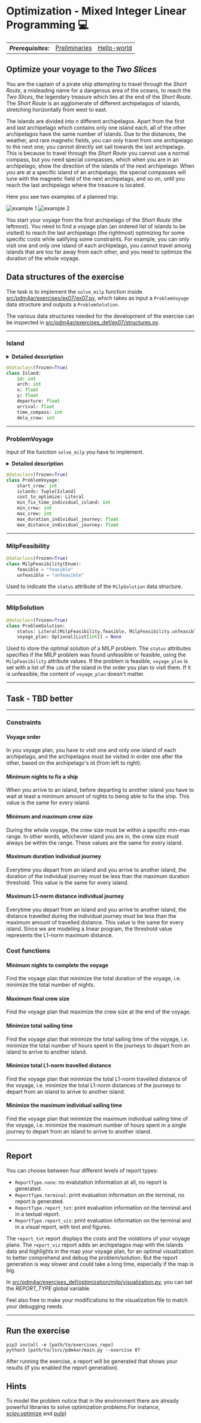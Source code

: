 # Optimization - Mixed Integer Linear Programming :computer:

<table>
  <tr>
    <th><i>Prerequisites:</i></th><td><a href="./00-preliminaries.html" target="_top">Preliminaries</a></td><td><a href="./01-hello-world.html" target="_top">Hello-world</a></td>
  </tr>
</table>

##  Optimize your voyage to the *Two Slices*

You are the captain of a pirate ship attempting to travel through the *Short Route*, a misleading name for a dangerous area of the oceans, to reach the *Two Slices*, the legendary treasure which lies at the end of the *Short Route*.
The *Short Route* is an agglomerate of different archipelagos of islands, stretching horizontally from west to east.

The islands are divided into *n* different archipelagos. Apart from the first and last archipelago which contains only one island each, all of the other archipelagos have the same number of islands. Due to the distances, the weather, and rare magnetic fields, you can only travel from one archipelago to the next one; you cannot directly set sail towards the last archipelago.
This is because to travel through the *Short Route* you cannot use a normal compass, but you need special compasses, which when you are in an archipelago, show the direction of the islands of the next archipelago. When you are at a specific island of an archipelago, the special compasses will tune with the magnetic field of the next archipelago, and so on, until you reach the last archipelago where the treasure is located.

Here you see two examples of a planned trip:

![example 1](https://user-images.githubusercontent.com/79461707/193420646-368a6b22-6271-420b-bbec-6afe73f6bb68.png)
![example 2](https://user-images.githubusercontent.com/79461707/193420649-e604125d-4781-4058-b17f-376d60ba687e.png)


You start your voyage from the first archipelago of the *Short Route* (the leftmost). You need to find a voyage plan (an ordered list of islands to be visited) to reach the last archipelago (the rightmost) optimizing for some specific costs while satifying some constraints. For example, you can only visit one and only one island of each archipelago, you cannot travel among islands that are too far away from each other, and you need to optimize the duration of the whole voyage.


## Data structures of the exercise

The task is to implement the `solve_milp` function inside [src/pdm4ar/exercises/ex07/ex07.py](../src/pdm4ar/exercises/ex07/ex07.py), which takes as input a `ProblemVoyage` data structure and outputs a `ProblemSolution`.

The various data structures needed for the development of the exercise can be inspected in [src/pdm4ar/exercises_def/ex07/structures.py](../src/pdm4ar/exercises_def/ex07/structures.py). 

---

### Island

<details>
<summary><b>Detailed description</b></summary>

- The `id` integer attribute identifies uniquely the islands. If each archipelago has 5 islands, then the `id` of the islands of the first archipelago ranges from 0 to 4, the ones of the second archipelagos from 5 to 9, the ones of the third archipelago from 10 to 14, and so on. When you will submit your optimized voyage plan, you will submit an ordered list of the `id` of the islands you planned to visit.
- The `arch` integer attribute tells you to which archipelago the island belongs (0, 1, 2...).
- The `x` and `y` float attribute specifies the x and y position of the island in a cartesian reference system. The *Short Route* can be approximated as a flat plane, so you don't have to consider the the Earth's curvature.
- The `departure` and `arrival` float attributes are a timetable of the exact time  you have to depart from or to arrive to the island, to exploit its specific weather to being able to set sail or to dock. Note that to keep things simple the decimal places of a number are not representing the minutes in mod 60. A value of 8.43 doesn't mean it's 43 minutes past 8, but that it's 43% of an hour past 8. Treat it a normal float value.
To keep things simple, the arrival times of all the islands are later than the departure times of all the islands. This means you are always departing around morning and arriving around the evening of the same day.
- The `time_compass` integer attribute specifies how many nights you have to spend on the island before you can depart to the next archipelagos. If `time_compass` is 1, it means you arrive in the island and you depart the next day, irrelevant of the hour you arrive or you depart. DEVELOPMENT NOTE: YOU SHOULD ACCOUNT FOR TIME_COMPASS VALUE OF THE LAST ISLAND YOU ARRIVE TOO. I could remove it, or keep it and add a single final island after the last archipelago at end of the voyage.
- The `delta_crew` integer attribute specifies how many people leave the crew (negative value) or how many join the crew (positive value) if you visit the island.

</details>

```python
@dataclass(frozen=True)
class Island:
    id: int
    arch: int
    x: float
    y: float
    departure: float
    arrival: float
    time_compass: int
    dela_crew: int
```

---

### ProblemVoyage

Input of the function `solve_milp` you have to implement.

<details>
<summary><b>Detailed description</b></summary>

- The `start_crew` integer attribute specify how many people are in the crew (included the captain) at the beginning of the voyage.
- The `islands` attribute is a tuple containing the islands' data. Since the islands in the tuple ar eordered based on then`id` and since each archipelago has the same amount of islands, you can use a smart indexing to access islands of the same archipelago.
- The `cost_to_optimize` attribute contains a value amon
- The `min_fix_time_individual_island` integer attribute is a constraint specifing the minimum amount of nights you have to spend in every island to get the ship fixed before departing again to a new island. The ocean currents are badly damaging the ship every time you set sail.
- The `max_crew` and `min_crew` integer attributes specify the minimum and the maximum amount of people who can be in the crew at the same time. A small number of people are not adequate for the danger of the *Short Route*, and the ship is not big enough to host too many people.
- The `max_duration_individual_journey` float attribute is a constraint specifing the maximum amount of hours each voyage from one island to the next can last, otherwise the damage of the ship will be too much and it will sink.
- The `max_distance_individual_journey` float attribute is a constraint specifing the maximum amount of hours each voyage from one island to the next can last, otherwise the damage of the ship will be too much and it will sink.

</details>

```python
@dataclass(frozen=True)
class ProblemVoyage:
    start_crew: int
    islands: Tuple[Island]
    cost_to_optimize: Literal
    min_fix_time_individual_island: int
    min_crew: int
    max_crew: int
    max_duration_individual_journey: float
    max_distance_individual_journey: float    
```

---


### MilpFeasibility

```python
@dataclass(frozen=True)
class MilpFeasibility(Enum):
    feasible = "feasible"
    unfeasible = "unfeasible"
```

Used to indicate the `status` attribute of the `MilpSolution` data structure.

---

### MilpSolution

```python
@dataclass(frozen=True)
class ProblemSolution:
    status: Literal[MilpFeasibility.feasible, MilpFeasibility.unfeasible]
    voyage_plan: Optional[List[int]] = None

```

Used to store the optimal solution of a MILP problem. The `status` attributes specifies if the MILP problem was found unfeasible or feasible, using the `MilpFeasibility` attribute values. If the problem is feasible, `voyage_plan` is set with a list of the `id`s of the island in the order you plan to visit them. If it is unfeasible, the content of `voyage_plan` doesn't matter.

---


## Task - TBD better



---

### **Constraints**

#### Voyage order

In you voyage plan, you have to visit one and only one island of each archipelago, and the archipelagos must be visited in order one after the other, based on the archipelago's id (from left to right).

#### Minimum nights to fix a ship

When you arrive to an island, before departing to another island you have to wait at least a minimum amount of nights to being able to fix the ship. This value is the same for every island.

#### Minimum and maximum crew size

During the whole voyage, the crew size must be within a specific min-max range. In other words, whichever island you are in, the crew size must always be within the range. These values are the same for every island.

#### Maximum duration individual journey

Everytime you depart from an island and you arrive to another island, the duration of the individual journey must be less than the maximum duration threshold. This value is the same for every island.

#### Maximum L1-norm distance individual journey

Everytime you depart from an island and you arrive to another island, the distance travelled during the individual journey must be less than the maximum amount of travelled distance. This value is the same for every island. Since we are modeling a linear program, the threshold value represents the L1-norm maximum distance.


### **Cost functions**

#### Minimum nights to complete the voyage

Find the voyage plan that minimize the total duration of the voyage, i.e. minimize the total number of nights.

#### Maximum final crew size

Find the voyage plan that maximize the crew size at the end of the voyage.

#### Minimize total sailing time

Find the voyage plan that minimize the total sailing time of the voyage, i.e. minimize the total number of hours spent in the journeys to depart from an island to arrive to another island.

#### Minimize total L1-norm travelled distance

Find the voyage plan that minimize the total L1-norm travelled distance of the voyage, i.e. minimize the total L1-norm distances of the journeys to depart from an island to arrive to another island.

#### Minimize the maximum individual sailing time

Find the voyage plan that minimize the maximum individual sailing time of the voyage, i.e. minimize the maximum number of hours spent in a single journey to depart from an island to arrive to another island.

---

## Report

You can choose between four different levels of report types: 

- `ReportType.none`: no evalutation information at all, no report is generated.
- `ReportType.terminal`: print evaluation information on the terminal, no report is generated.
- `ReportType.report_txt`: print evaluation information on the terminal and in a textual report.
- `ReportType.report_viz`: print evaluation information on the terminal and in a visual report, with text and figures.

The `report_txt` report displays the costs and the violations of your voyage plans. The `report_viz` report adds an archipelagos map with the islands data and highlights in the map your voyage plan, for an optimal visualization to better comprehend and debug the problem/solution. But the report generation is way slower and could take a long time, especially if the map is big.

In [src/pdm4ar/exercises_def/optimization/milp/visualization.py](../src/pdm4ar/exercises_def/optimization/milp/visualization.py), you can set the *REPORT_TYPE* global variable.

Feel also free to make your modifications to the visualization file to match your debugging needs.

---

## Run the exercise

```shell
pip3 install -e [path/to/exercises_repo]
python3 [path/to/]src/pdm4ar/main.py --exercise 07
```

After running the exercise, a report will be generated that shows your results (if you enabled the report generation).

## Hints
To model the problem notice that in the environment there are already powerful libraries to solve optimization problems.For instance, [scipy.optimize](https://docs.scipy.org/doc/scipy/reference/optimize.html) and [pulp](https://coin-or.github.io/pulp/))
